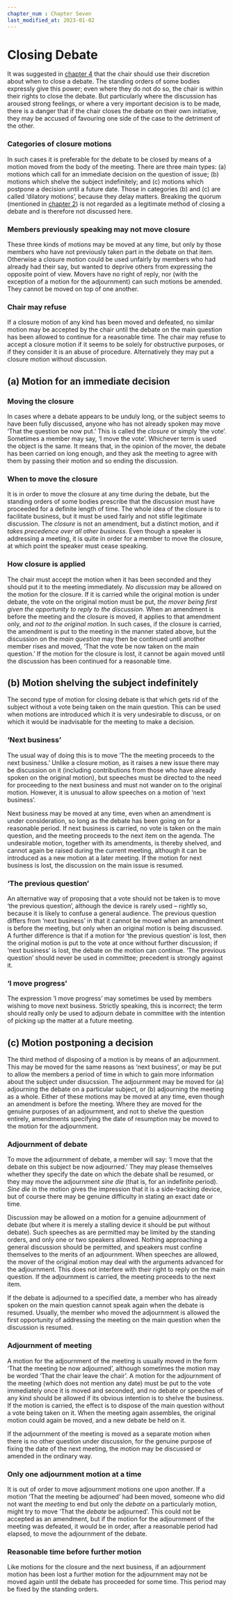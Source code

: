 ```yaml
---
chapter_num : Chapter Seven
last_modified_at: 2023-01-02
---
```


# Closing Debate

It was suggested in [chapter 4](4_debates) that the chair should use their discretion about when to close a debate. The standing orders of some bodies expressly give this power; even where they do not do so, the chair is within their rights to close the debate. But particularly where the discussion has aroused strong feelings, or where a very important decision is to be made, there is a danger that if the chair closes the debate on their own initiative, they may be accused of favouring one side of the case to the detriment of the other.

### Categories of closure motions

In such cases it is preferable for the debate to be closed by means of a motion moved from the body of the meeting. There are three main types: (a) motions which call for an immediate decision on the question of issue; (b) motions which shelve the subject indefinitely; and (c) motions which postpone a decision until a future date. Those in categories (b) and (c) are called ‘dilatory motions’, because they delay matters. Breaking the quorum (mentioned in [chapter 2](2_preparation)) is not regarded as a legitimate method of closing a debate and is therefore not discussed here.

### Members previously speaking may not move closure

These three kinds of motions may be moved at any time, but only by those members who have not previously taken part in the debate on that item. Otherwise a closure motion could be used unfairly by members who had already had their say, but wanted to deprive others from expressing the opposite point of view. Movers have no right of reply, nor (with the exception of a motion for the adjournment) can such motions be amended. They cannot be moved on top of one another.

### Chair may refuse

If a closure motion of any kind has been moved and defeated, no similar motion may be accepted by the chair until the debate on the main question has been allowed to continue for a reasonable time. The chair may refuse to accept a closure motion if it seems to be solely for obstructive purposes, or if they consider it is an abuse of procedure. Alternatively they may put a closure motion without discussion.

## (a) Motion for an immediate decision

### Moving the closure

In cases where a debate appears to be unduly long, or the subject seems to have been fully discussed, anyone who has not already spoken may move ‘That the question be now put.’ This is called the *closure* or simply ‘the vote’. Sometimes a member may say, ‘I move the vote’. Whichever term is used the object is the same. It means that, in the opinion of the mover, the debate has been carried on long enough, and they ask the meeting to agree with them by passing their motion and so ending the discussion.

### When to move the closure

It is in order to move the closure at any time during the debate, but the standing orders of some bodies prescribe that the discussion must have proceeded for a definite length of time. The whole idea of the closure is to facilitate business, but it must be used fairly and not stifle legitimate discussion. The *closure* is not an amendment, but a distinct motion, and *it takes precedence over all other business*. Even though a speaker is addressing a meeting, it is quite in order for a member to move the closure, at which point the speaker must cease speaking.

### How closure is applied

The chair must accept the motion when it has been seconded and they should put it to the meeting immediately. *No discussion* may be allowed on the motion for the closure. If it is carried while the original motion is under debate, the vote on the original motion must be put, *the mover being first given the opportunity to reply to the discussion*. When an amendment is before the meeting and the closure is moved, it applies to that amendment only, and *not to the original motion*. In such cases, if the closure is carried, the amendment is put to the meeting in the manner stated above, but the discussion on the *main question* may then be continued until another member rises and moved, ‘That the vote be now taken on the main question.’ If the motion for the closure is lost, it cannot be again moved until the discussion has been continued for a reasonable time.

## (b) Motion shelving the subject indefinitely

The second type of motion for closing debate is that which gets rid of the subject without a vote being taken on the main question. This can be used when motions are introduced which it is very undesirable to discuss, or on which it would be inadvisable for the meeting to make a decision.

### ‘Next business’

The usual way of doing this is to move ‘The the meeting proceeds to the next business.’ Unlike a closure motion, as it raises a new issue there may be discussion on it (including contributions from those who have already spoken on the original motion), but speeches must be directed to the need for proceeding to the next business and must not wander on to the original motion. However, it is unusual to allow speeches on a motion of ‘next business’.

Next business may be moved at any time, even when an amendment is under consideration, so long as the debate has been going on for a reasonable period. If next business is carried, no vote is taken on the main question, and the meeting proceeds to the next item on the agenda. The undesirable motion, together with its amendments, is thereby shelved, and cannot again be raised during the current meeting, although it can be introduced as a new motion at a later meeting. If the motion for next business is lost, the discussion on the main issue is resumed.

### ‘The previous question’

An alternative way of proposing that a vote should not be taken is to move ‘the previous question’, although the device is rarely used – rightly so, because it is likely to confuse a general audience. The previous question differs from ‘next business’ in that it cannot be moved when an amendment is before the meeting, but only when an original motion is being discussed. A further difference is that if a motion for ‘the previous question’ is lost, then the original motion is put to the vote at once without further discussion; if ‘next business’ is lost, the debate on the motion can continue. ‘The previous question’ should never be used in committee; precedent is strongly against it.

### ‘I move progress’

The expression ’I move progress’ may sometimes be used by members wishing to move next business. Strictly speaking, this is incorrect; the term should really only be used to adjourn debate in committee with the intention of picking up the matter at a future meeting.

## (c) Motion postponing a decision

The third method of disposing of a motion is by means of an adjournment. This may be moved for the same reasons as ‘next business’, or may be put to allow the members a period of time in which to gain more information about the subject under disucssion. The adjournment may be moved for (a) adjourning the debate on a particular subject, or (b) adjourning the meeting as a whole. Either of these motions may be moved at any time, even though an amendment is before the meeting. Where they are moved for the genuine purposes of an adjournment, and not to shelve the question entirely, amendments specifying the date of resumption may be moved to the motion for the adjournment.

### Adjournment of debate

To move the adjournment of debate, a member will say: ‘I move that the debate on this subject be now adjourned.’ They may please themselves whether they specify the date on which the debate shall be resumed, or they may move the adjournment *sine die* (that is, for an indefinite period). *Sine die* in the motion gives the impression that it is a side-tracking device, but of course there may be genuine difficulty in stating an exact date or time.

Discussion may be allowed on a motion for a genuine adjournment of debate (but where it is merely a stalling device it should be put without debate). Such speeches as are permitted may be limited by the standing orders, and only one or two speakers allowed. Nothing approaching a general discussion should be permitted, and speakers must confine themselves to the merits of an adjournment. When speeches are allowed, the mover of the original motion may deal with the arguments advanced for the adjournment. This does not interfere with their right to reply on the main question. If the adjournment is carried, the meeting proceeds to the next item.

If the debate is adjourned to a specified date, a member who has already spoken on the main question cannot speak again when the debate is resumed. Usually, the member who moved the adjournment is allowed the first opportunity of addressing the meeting on the main question when the discussion is resumed.

### Adjournment of meeting

A motion for the adjournment of the meeting is usually moved in the form ‘That the meeting be now adjourned’, although sometimes the motion may be worded ‘That the chair leave the chair’. A motion for the adjournment of the meeting (which does not mention any date) must be put to the vote immediately once it is moved and seconded, and no debate or speeches of any kind should be allowed if its obvious intention is to shelve the business. If the motion is carried, the effect is to dispose of the main question without a vote being taken on it. When the meeting again assembles, the original motion could again be moved, and a new debate be held on it.

If the adjournment of the meeting is moved as a separate motion when there is no other question under discussion, for the genuine purpose of fixing the date of the next meeting, the motion may be discussed or amended in the ordinary way.

### Only one adjournment motion at a time

It is out of order to move adjournment motions one upon another. If a motion ‘That the meeting be adjourned’ had been moved, someone who did not want the *meeting* to end but only the *debate* on a particularly motion, might try to move ‘That the *debate* be adjourned’. This could not be accepted as an amendment, but if the motion for the adjournment of the meeting was defeated, it would be in order, after a reasonable period had elapsed, to move the adjournment of the debate. 

### Reasonable time before further motion

Like motions for the closure and the next business, if an adjournment motion has been lost a further motion for the adjournment may not be moved again until the debate has proceeded for some time. This period may be fixed by the standing orders.
